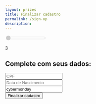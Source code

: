 ```yaml
---
layout: prizes
title: Finalizar cadastro
permalink: /sign-up
description:
---
```


<section class="w-full">
  <div class="slidecontainer lg:w-1/3 mx-auto mb-4">
    <input type="range" value="1" min="1" max="3" step="1" disabled class="slider" list="tickmarks">
    <div id="tickmarks">
      <p></p>
      <p></p>
      <p class="selected">3</p>
    </div>
  </div>
  <h1 class="flex justify-center text-xl text-yellow-300 mb-6">
    Complete com seus dados:
  </h1>
  <div>
    <div class="mb-3 flex justify-center">
      <input required placeholder="CPF" name="profilesname" type="text" id="name" class="shadow appearance-none border rounded-xl py-2 px-3 border-yellow-300 leading-tight focus:outline-none focus:shadow-outline bg-white text-black focus:outline-none focus:ring-2 focus:ring-gray-400 focus:border-transparent w-72"/>
    </div>
    <div class="mb-4 flex justify-center">
      <input required placeholder="Data de Nascimento" name="profilesemail" type="email" id="email" class="shadow appearance-none border rounded-xl py-2 px-3 border-yellow-300 leading-tight focus:outline-none focus:shadow-outline bg-white text-black focus:outline-none focus:ring-2 focus:ring-gray-400 focus:border-transparent w-72"/>
    </div>
    <div class="hidden">
      <input type="required" name="profilessource" value="cybermonday" />
    </div>
    <div class="flex justify-center">
      <button type="submit" class="bg-yellow-300 border border-transparent hover:bg-dark-red hover:text-white text-black rounded-xl py-2 mt-4 w-60">Finalizar cadastro</button>
    </div>
  </div>
</section>

